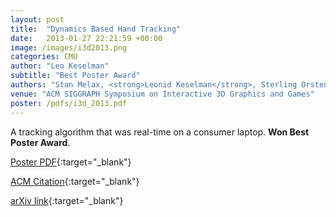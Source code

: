 ```yaml
---
layout: post
title:  "Dynamics Based Hand Tracking"
date:   2013-01-27 22:21:59 +00:00
image: /images/i3d2013.png
categories: CMU
author: "Leo Keselman"
subtitle: "Best Poster Award"
authors: "Stan Melax, <strong>Leonid Keselman</strong>, Sterling Orsten"
venue: "ACM SIGGRAPH Symposium on Interactive 3D Graphics and Games"
poster: /pdfs/i3d_2013.pdf
---
```


A tracking algorithm that was real-time on a consumer laptop. **Won Best Poster Award**.

[Poster PDF](/pdfs/i3d_2013.pdf){:target="_blank"}

[ACM Citation](http://dl.acm.org/citation.cfm?id=2448232){:target="_blank"}

[arXiv link](https://arxiv.org/abs/1705.07640){:target="_blank"}
